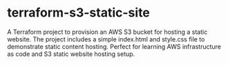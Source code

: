 # terraform-s3-static-site
A Terraform project to provision an AWS S3 bucket for hosting a static website. The project includes a simple index.html and style.css file to demonstrate static content hosting. Perfect for learning AWS infrastructure as code and S3 static website hosting setup.
